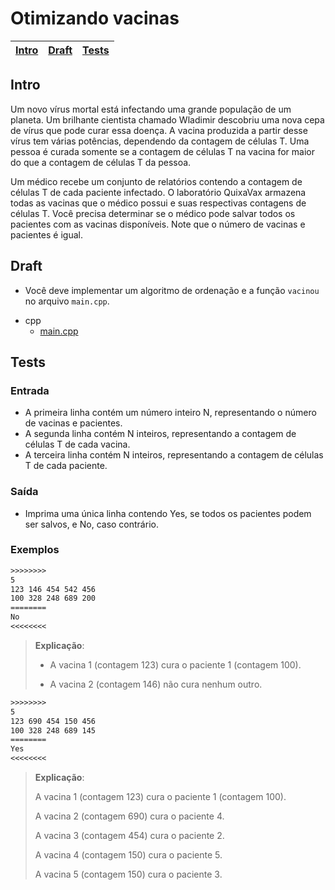 # Otimizando vacinas

<!-- toch -->
[Intro](#intro) | [Draft](#draft) | [Tests](#tests)
-- | -- | --
<!-- toch -->

## Intro

Um novo vírus mortal está infectando uma grande população de um planeta. Um brilhante cientista chamado Wladimir descobriu uma nova cepa de vírus que pode curar essa doença. A vacina produzida a partir desse vírus tem várias potências, dependendo da contagem de células T. Uma pessoa é curada somente se a contagem de células T na vacina for maior do que a contagem de células T da pessoa.

Um médico recebe um conjunto de relatórios contendo a contagem de células T de cada paciente infectado. O laboratório QuixaVax armazena todas as vacinas que o médico possui e suas respectivas contagens de células T. Você precisa determinar se o médico pode salvar todos os pacientes com as vacinas disponíveis. Note que o número de vacinas e pacientes é igual.

## Draft

- Você deve implementar um algoritmo de ordenação e a função `vacinou` no arquivo `main.cpp`.

<!-- links .cache/draft -->
- cpp
  - [main.cpp](.cache/draft/cpp/main.cpp)
<!-- links -->

## Tests

### Entrada

- A primeira linha contém um número inteiro N, representando o número de vacinas e pacientes.
- A segunda linha contém N inteiros, representando a contagem de células T de cada vacina.
- A terceira linha contém N inteiros, representando a contagem de células T de cada paciente.

### Saída

- Imprima uma única linha contendo Yes, se todos os pacientes podem ser salvos, e No, caso contrário.

### Exemplos

```txt
>>>>>>>>
5
123 146 454 542 456
100 328 248 689 200
========
No
<<<<<<<<
```

> **Explicação**:
>
> - A vacina 1 (contagem 123) cura o paciente 1 (contagem 100).
>
> - A vacina 2 (contagem 146) não cura nenhum outro.

```txt
>>>>>>>>
5
123 690 454 150 456
100 328 248 689 145
========
Yes
<<<<<<<<
```

> **Explicação**:
>
>A vacina 1 (contagem 123) cura o paciente 1 (contagem 100).
>
> A vacina 2 (contagem 690) cura o paciente 4.
>
> A vacina 3 (contagem 454) cura o paciente 2.
>
> A vacina 4 (contagem 150) cura o paciente 5.
>
> A vacina 5 (contagem 150) cura o paciente 3.
